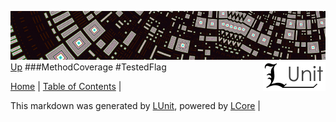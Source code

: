 ![](../Content/LUnit-banner-small.png "")
[<img style="float: right;" src="../Content/LUnit-logo-small.png">](../../README.md)
[Up](MethodCoverage.md)
###MethodCoverage
#TestedFlag

[Home](../../README.md) | [Table of Contents](../../TableOfContents.md) | 


This markdown was generated by [LUnit](https://github.com/CodeSingularity/LUnit), powered by [LCore](https://github.com/CodeSingularity/LCore) | 

